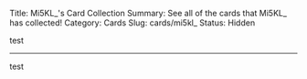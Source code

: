 Title: Mi5KL_'s Card Collection
Summary: See all of the cards that Mi5KL_ has collected!
Category: Cards
Slug: cards/mi5kl_
Status: Hidden

test

---
test